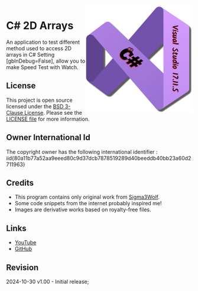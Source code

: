 <img src="/images/cSharp.png" align="right" height="290"/>

# C# 2D Arrays
 An application to test different method used to access 2D arrays in C#
 Setting [gblnDebug=False], allow you to make Speed Test with Watch.

## License

This project is open source licensed under the [BSD 3-Clause License](https://opensource.org/license/bsd-3-clause/).
Please see the [LICENSE file](/LICENSE) for more information.

## Owner International Id

The copyright owner has the following international identifier :
iid{80a11b77a52aa9eeed80c9d37dcb7878519289d40beeddb40bb23a60d2711963}

## Credits

- This program contains only original work from [Sigma3Wolf](https://github.com/Sigma3Wolf).
- Some code snippets from the internet probably inspired me!
- Images are derivative works based on royalty-free files.

## Links

- [YouTube](https://youtu.be/kEW39mRvHxo/)
- [GitHub](https://github.com/Sigma3Wolf/2DArrays/)

## Revision

2024-10-30 v1.00 - Initial release;
